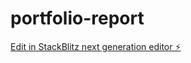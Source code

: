 # portfolio-report

[Edit in StackBlitz next generation editor ⚡️](https://stackblitz.com/~/github.com/tusharnehwal001/portfolio-report)